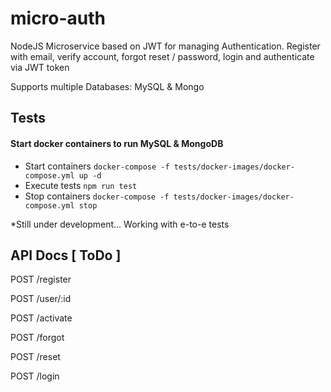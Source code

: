 # micro-auth
NodeJS Microservice based on JWT for managing Authentication.
Register with email, verify account, forgot reset / password, login and authenticate via JWT token

Supports multiple Databases: MySQL & Mongo

## Tests
#### Start docker containers to run MySQL & MongoDB
* Start containers
`docker-compose -f tests/docker-images/docker-compose.yml up -d`
* Execute tests
`npm run test`
* Stop containers
`docker-compose -f tests/docker-images/docker-compose.yml stop`


*Still under development...
Working with e-to-e tests


## API Docs [ ToDo ]

POST /register

POST /user/:id

POST /activate

POST /forgot

POST /reset

POST /login
